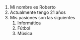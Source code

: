 1. Mi nombre es Roberto
2. Actualmente tengo 21 años
3. Mis pasiones son las siguientes
   1. Informática
   2. Fútbol
   3. Música

